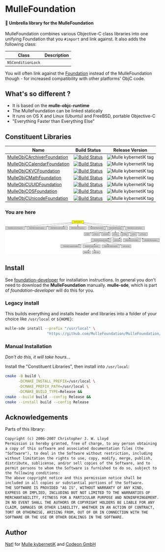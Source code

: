 # MulleFoundation

#### 💍 Umbrella library for the MulleFoundation

MulleFoundation combines various Objective-C class libraries into one unifying
Foundation that you `#import` and link against. It also adds the following
class:

Class             | Description
------------------|-----------
`NSConditionLock` |


You will often link against the [Foundation](//github.com/MulleFoundation)
instead of the MulleFoundation though - for increased compatibility
with other platforms' ObjC code.


## What's so different ?

* It is based on the **mulle-objc-runtime**
* The MulleFoundation can be linked statically
* It runs on OS X and Linux (Ubuntu) and FreeBSD, portable Objective-C
* "Everything Faster than Everything Else"


## Constituent Libraries

  Name         | Build Status | Release Version
---------------|--------------|---------------------------------
[MulleObjCArchiverFoundation](//github.com/MulleFoundation/MulleObjCArchiverFoundation)  | [![Build Status](https://github.com/MulleFoundation/MulleObjCArchiverFoundation/workflows/CI/badge.svg?branch=release)](//github.com/MulleFoundation/MulleObjCArchiverFoundation/actions) | ![Mulle kybernetiK tag](https://img.shields.io/github/tag/MulleFoundation/MulleObjCArchiverFoundation.svg)
[MulleObjCCalendarFoundation](//github.com/MulleFoundation/MulleObjCCalendarFoundation)  | [![Build Status](https://github.com/MulleFoundation/MulleObjCCalendarFoundation/workflows/CI/badge.svg?branch=release)](//github.com/MulleFoundation/MulleObjCCalendarFoundation/actions) | ![Mulle kybernetiK tag](https://img.shields.io/github/tag/MulleFoundation/MulleObjCCalendarFoundation.svg)
[MulleObjCKVCFoundation](//github.com/MulleFoundation/MulleObjCKVCFoundation) | [![Build Status](https://github.com/MulleFoundation/MulleObjCKVCFoundation/workflows/CI/badge.svg?branch=release)](//github.com/MulleFoundation/MulleObjCKVCFoundation/actions) | ![Mulle kybernetiK tag](https://img.shields.io/github/tag/MulleFoundation/MulleObjCKVCFoundation.svg)
[MulleObjCMathFoundation](//github.com/MulleFoundation/MulleObjCMathFoundation) | [![Build Status](https://github.com/MulleFoundation/MulleObjCMathFoundation/workflows/CI/badge.svg?branch=release)](//github.com/MulleFoundation/MulleObjCMathFoundation/actions) | ![Mulle kybernetiK tag](https://img.shields.io/github/tag/MulleFoundation/MulleObjCMathFoundation.svg)
[MulleObjCUUIDFoundation](//github.com/MulleFoundation/MulleObjCUUIDFoundation) | [![Build Status](https://github.com/MulleFoundation/MulleObjCUUIDFoundation/workflows/CI/badge.svg?branch=release)](//github.com/MulleFoundation/MulleObjCUUIDFoundation/actions) | ![Mulle kybernetiK tag](https://img.shields.io/github/tag/MulleFoundation/MulleObjCUUIDFoundation.svg)
[MulleObjCOSFoundation](//github.com/MulleFoundation/MulleObjCOSFoundation) | [![Build Status](https://github.com/MulleFoundation/MulleObjCOSFoundation/workflows/CI/badge.svg?branch=release)](//github.com/MulleFoundation/MulleObjCOSFoundation/actions) | ![Mulle kybernetiK tag](https://img.shields.io/github/tag/MulleFoundation/MulleObjCOSFoundation.svg)
[MulleObjCUnicodeFoundation](//github.com/MulleFoundation/MulleObjCUnicodeFoundation)  | [![Build Status](https://github.com/MulleFoundation/MulleObjCUnicodeFoundation/workflows/CI/badge.svg?branch=release)](//github.com/MulleFoundation/MulleObjCUnicodeFoundation/actions) | ![Mulle kybernetiK tag](https://img.shields.io/github/tag/MulleFoundation/MulleObjCUnicodeFoundation.svg)

<!--
[MulleObjCDecimalFoundation](//github.com/MulleFoundation/MulleObjCDecimalFoundation)  | [![Build Status](https://github.com/MulleFoundation/MulleObjCDecimalFoundation/workflows/CI/badge.svg?branch=release)](//github.com/MulleFoundation/MulleObjCDecimalFoundation/actions) | ![Mulle kybernetiK tag](https://img.shields.io/github/tag/MulleFoundation/MulleObjCDecimalFoundation.svg)

> MulleObjCOSFoundation's one test failure is known and left
> as an exercise for the reader.
-->


### You are here

![Overview](overview.dot.svg)


## Install

See [foundation-developer](//github.com/MulleFoundation/Foundation-developer)
for installation instructions. In general you don't need to download the
**MulleFoundation** manually. **mulle-sde**, which is part of
*foundation-developer* will do this for you.

### Legacy install

This builds everything and installs header and libraries into a folder of
your choice like `/usr/local` or `${HOME}`:

``` bash
mulle-sde install --prefix "/usr/local" \
                   "https://github.com/MulleFoundation/MulleFoundation/archive/latest.tar.gz"
```

### Manual Installation

*Don't do this, it will take hours...*

Install the "Constituent Libraries", then install into `/usr/local`:


``` sh
cmake -B build \
      -DCMAKE_INSTALL_PREFIX=/usr/local \
      -DCMAKE_PREFIX_PATH=/usr/local \
      -DCMAKE_BUILD_TYPE=Release &&
cmake --build build --config Release &&
cmake --install build --config Release
```


## Acknowledgements

Parts of this library:

```
Copyright (c) 2006-2007 Christopher J. W. Lloyd
Permission is hereby granted, free of charge, to any person obtaining a copy of this software and associated documentation files (the "Software"), to deal in the Software without restriction, including without limitation the rights to use, copy, modify, merge, publish, distribute, sublicense, and/or sell copies of the Software, and to permit persons to whom the Software is furnished to do so, subject to the following conditions:
The above copyright notice and this permission notice shall be included in all copies or substantial portions of the Software.
THE SOFTWARE IS PROVIDED "AS IS", WITHOUT WARRANTY OF ANY KIND, EXPRESS OR IMPLIED, INCLUDING BUT NOT LIMITED TO THE WARRANTIES OF MERCHANTABILITY, FITNESS FOR A PARTICULAR PURPOSE AND NONINFRINGEMENT. IN NO EVENT SHALL THE AUTHORS OR COPYRIGHT HOLDERS BE LIABLE FOR ANY CLAIM, DAMAGES OR OTHER LIABILITY, WHETHER IN AN ACTION OF CONTRACT, TORT OR OTHERWISE, ARISING FROM, OUT OF OR IN CONNECTION WITH THE SOFTWARE OR THE USE OR OTHER DEALINGS IN THE SOFTWARE.
```


## Author

[Nat!](//www.mulle-kybernetik.com/weblog) for
[Mulle kybernetiK](//www.mulle-kybernetik.com) and
[Codeon GmbH](//www.codeon.de)
